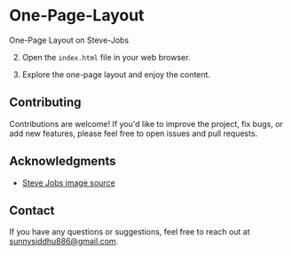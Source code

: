 # One-Page-Layout
One-Page Layout on Steve-Jobs

2. Open the `index.html` file in your web browser.

3. Explore the one-page layout and enjoy the content.

## Contributing

Contributions are welcome! If you'd like to improve the project, fix bugs, or add new features, please feel free to open issues and pull requests.



## Acknowledgments

- [Steve Jobs image source]()

## Contact

If you have any questions or suggestions, feel free to reach out at sunnysiddhu886@gmail.com.

